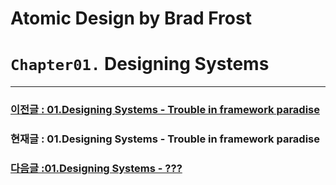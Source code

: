 # Atomic Design by Brad Frost

# `Chapter01.` Designing Systems

---

### [이전글 : 01.Designing Systems - Trouble in framework paradise](./01-DesigningSystems-05.md)

### 현재글 : 01.Designing Systems - Trouble in framework paradise

### [다음글 :01.Designing Systems - ???](./01-DesigningSystems-07.md)
